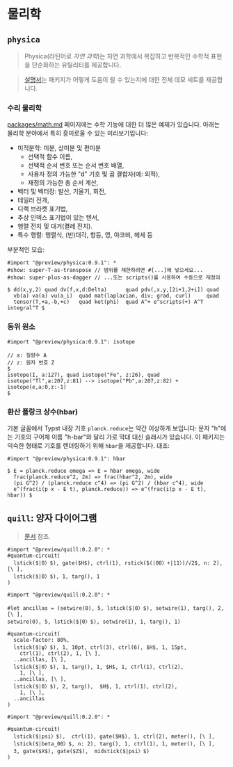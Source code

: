 # 물리학

## `physica`

> Physica(라틴어로 _자연 과학_)는 자연 과학에서 복잡하고 반복적인 수학적 표현을 단순화하는 유틸리티를 제공합니다.

> [설명서](https://github.com/Leedehai/typst-physics/blob/master/physica-manual.pdf)는 패키지가 어떻게 도움이 될 수 있는지에 대한 전체 데모 세트를 제공합니다.

### 수리 물리학

[packages/math.md](./math.md#common-notations) 페이지에는 수학 기능에 대한 더 많은 예제가 있습니다. 아래는 물리학 분야에서 특히 흥미로울 수 있는 미리보기입니다:
* 미적분학: 미분, 상미분 및 편미분
  * 선택적 함수 이름,
  * 선택적 순서 번호 또는 순서 번호 배열,
  * 사용자 정의 가능한 "d" 기호 및 곱 결합자(예: 외적),
  * 재정의 가능한 총 순서 계산,
* 벡터 및 벡터장: 발산, 기울기, 회전,
* 테일러 전개,
* 디랙 브라켓 표기법,
* 추상 인덱스 표기법이 있는 텐서,
* 행렬 전치 및 대거(켤레 전치).
* 특수 행렬: 행렬식, (반)대각, 항등, 영, 야코비,
헤세 등 <!-- TODO physica:0.9.2에 회전 및 그램 행렬 추가 -->

부분적인 모습:

```typ
#import "@preview/physica:0.9.1": *
#show: super-T-as-transpose // 범위를 제한하려면 #[...]에 넣으세요...
#show: super-plus-as-dagger // ...또는 scripts()를 사용하여 수동으로 재정의

$ dd(x,y,2) quad dv(f,x,d:Delta)      quad pdv(,x,y,[2i+1,2+i]) quad
  vb(a) va(a) vu(a_i)  quad mat(laplacian, div; grad, curl)     quad
  tensor(T,+a,-b,+c)   quad ket(phi)  quad A^+ e^scripts(+) A^T integral^T $
```

### 동위 원소

```typ
#import "@preview/physica:0.9.1": isotope

// a: 질량수 A
// z: 원자 번호 Z
$
isotope(I, a:127), quad isotope("Fe", z:26), quad
isotope("Tl",a:207,z:81) --> isotope("Pb",a:207,z:82) + isotope(e,a:0,z:-1)
$
```

### 환산 플랑크 상수(hbar)

기본 글꼴에서 Typst 내장 기호 `planck.reduce`는 약간 이상하게 보입니다:
문자 "h"에는 기호의 구어체 이름 "h-bar"와 달리 가로 막대 대신 슬래시가 있습니다. 이 패키지는 익숙한 형태로 기호를 렌더링하기 위해 `hbar`을 제공합니다. 대조:

```typ
#import "@preview/physica:0.9.1": hbar

$ E = planck.reduce omega => E = hbar omega, wide
  frac(planck.reduce^2, 2m) => frac(hbar^2, 2m), wide
  (pi G^2) / (planck.reduce c^4) => (pi G^2) / (hbar c^4), wide
  e^(frac(i(p x - E t), planck.reduce)) => e^(frac(i(p x - E t), hbar)) $
```

## `quill`: 양자 다이어그램

> [문서](https://github.com/Mc-Zen/quill/tree/main) 참조.

```typ
#import "@preview/quill:0.2.0": *
#quantum-circuit(
  lstick($|0〉$), gate($H$), ctrl(1), rstick($(|00〉+|11〉)/√2$, n: 2), [\ ],
  lstick($|0〉$), 1, targ(), 1
)
```

```typ
#import "@preview/quill:0.2.0": *

#let ancillas = (setwire(0), 5, lstick($|0〉$), setwire(1), targ(), 2, [\ ],
setwire(0), 5, lstick($|0〉$), setwire(1), 1, targ(), 1)

#quantum-circuit(
  scale-factor: 80%,
  lstick($|ψ〉$), 1, 10pt, ctrl(3), ctrl(6), $H$, 1, 15pt, 
    ctrl(1), ctrl(2), 1, [\ ],
  ..ancillas, [\ ],
  lstick($|0〉$), 1, targ(), 1, $H$, 1, ctrl(1), ctrl(2), 
    1, [\ ],
  ..ancillas, [\ ],
  lstick($|0〉$), 2, targ(),  $H$, 1, ctrl(1), ctrl(2), 
    1, [\ ],
  ..ancillas
)
```

```typ
#import "@preview/quill:0.2.0": *

#quantum-circuit(
  lstick($|psi〉$),  ctrl(1), gate($H$), 1, ctrl(2), meter(), [\ ],
  lstick($|beta_00〉$, n: 2), targ(), 1, ctrl(1), 1, meter(), [\ ],
  3, gate($X$), gate($Z$),  midstick($|psi〉$)
)
```
